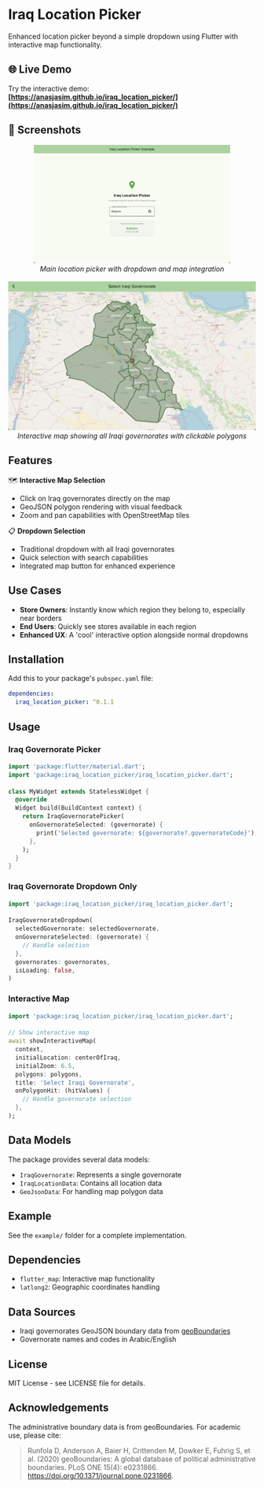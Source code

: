 # Iraq Location Picker

Enhanced location picker beyond a simple dropdown using Flutter with interactive map functionality.

## 🌐 Live Demo
Try the interactive demo: **[https://anasjasim.github.io/iraq_location_picker/](https://anasjasim.github.io/iraq_location_picker/)**

## 📸 Screenshots

<div align="center">
  <img src="https://raw.githubusercontent.com/anasjasim/iraq_location_picker/main/example/assets/screenshots/location_picker_screenshot.png" alt="Location Picker Widget" width="400"/>
  <br/>
  <em>Main location picker with dropdown and map integration</em>
  <br/><br/>
  <img src="https://raw.githubusercontent.com/anasjasim/iraq_location_picker/main/example/assets/screenshots/map_page_screenshot.png" alt="Interactive Map" width="600"/>
  <br/>
  <em>Interactive map showing all Iraqi governorates with clickable polygons</em>
</div>

## Features

🗺️ **Interactive Map Selection**
- Click on Iraq governorates directly on the map
- GeoJSON polygon rendering with visual feedback
- Zoom and pan capabilities with OpenStreetMap tiles

📋 **Dropdown Selection**  
- Traditional dropdown with all Iraqi governorates
- Quick selection with search capabilities
- Integrated map button for enhanced experience

## Use Cases

- **Store Owners**: Instantly know which region they belong to, especially near borders
- **End Users**: Quickly see stores available in each region  
- **Enhanced UX**: A 'cool' interactive option alongside normal dropdowns

## Installation

Add this to your package's `pubspec.yaml` file:

```yaml
dependencies:
  iraq_location_picker: ^0.1.1
```

## Usage

### Iraq Governorate Picker

```dart
import 'package:flutter/material.dart';
import 'package:iraq_location_picker/iraq_location_picker.dart';

class MyWidget extends StatelessWidget {
  @override
  Widget build(BuildContext context) {
    return IraqGovernoratePicker(
      onGovernorateSelected: (governorate) {
        print('Selected governorate: ${governorate?.governorateCode}');
      },
    );
  }
}
```

### Iraq Governorate Dropdown Only

```dart
import 'package:iraq_location_picker/iraq_location_picker.dart';

IraqGovernorateDropdown(
  selectedGovernorate: selectedGovernorate,
  onGovernorateSelected: (governorate) {
    // Handle selection
  },
  governorates: governorates,
  isLoading: false,
)
```

### Interactive Map

```dart
import 'package:iraq_location_picker/iraq_location_picker.dart';

// Show interactive map
await showInteractiveMap(
  context,
  initialLocation: centerOfIraq,
  initialZoom: 6.5,
  polygons: polygons,
  title: 'Select Iraqi Governorate',
  onPolygonHit: (hitValues) {
    // Handle governorate selection
  },
);
```

## Data Models

The package provides several data models:

- `IraqGovernorate`: Represents a single governorate
- `IraqLocationData`: Contains all location data
- `GeoJsonData`: For handling map polygon data

## Example

See the `example/` folder for a complete implementation.

## Dependencies

- `flutter_map`: Interactive map functionality
- `latlong2`: Geographic coordinates handling

## Data Sources

- Iraqi governorates GeoJSON boundary data from [geoBoundaries](https://www.geoboundaries.org)
- Governorate names and codes in Arabic/English

## License

MIT License - see LICENSE file for details.

## Acknowledgements

The administrative boundary data is from geoBoundaries. For academic use, please cite:

> Runfola D, Anderson A, Baier H, Crittenden M, Dowker E, Fuhrig S, et al. (2020) 
> geoBoundaries: A global database of political administrative boundaries. 
> PLoS ONE 15(4): e0231866. https://doi.org/10.1371/journal.pone.0231866.